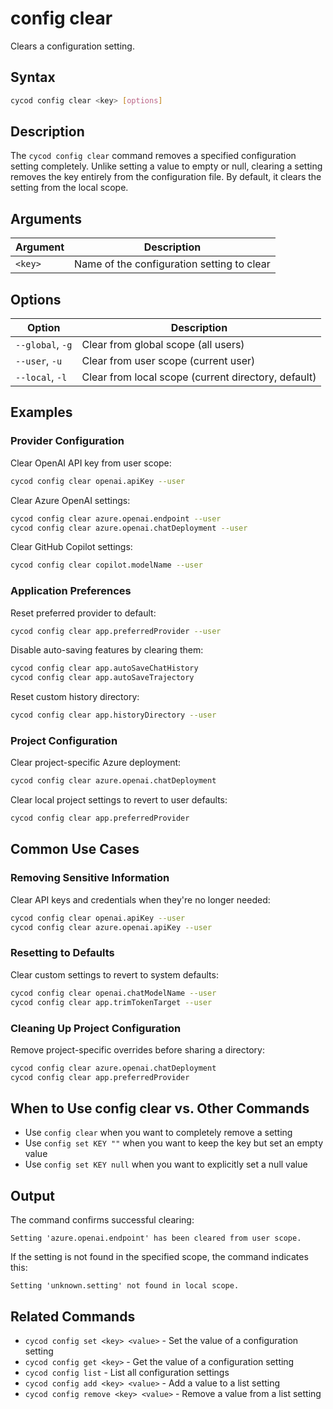 # config clear

Clears a configuration setting.

## Syntax

```bash
cycod config clear <key> [options]
```

## Description

The `cycod config clear` command removes a specified configuration setting completely. Unlike setting a value to empty or null, clearing a setting removes the key entirely from the configuration file. By default, it clears the setting from the local scope.

## Arguments

| Argument | Description |
|----------|-------------|
| `<key>` | Name of the configuration setting to clear |

## Options

| Option | Description |
|--------|-------------|
| `--global`, `-g` | Clear from global scope (all users) |
| `--user`, `-u` | Clear from user scope (current user) |
| `--local`, `-l` | Clear from local scope (current directory, default) |

## Examples

### Provider Configuration

Clear OpenAI API key from user scope:

```bash
cycod config clear openai.apiKey --user
```

Clear Azure OpenAI settings:

```bash
cycod config clear azure.openai.endpoint --user
cycod config clear azure.openai.chatDeployment --user
```

Clear GitHub Copilot settings:

```bash
cycod config clear copilot.modelName --user
```

### Application Preferences

Reset preferred provider to default:

```bash
cycod config clear app.preferredProvider --user
```

Disable auto-saving features by clearing them:

```bash
cycod config clear app.autoSaveChatHistory
cycod config clear app.autoSaveTrajectory
```

Reset custom history directory:

```bash
cycod config clear app.historyDirectory --user
```

### Project Configuration

Clear project-specific Azure deployment:

```bash
cycod config clear azure.openai.chatDeployment
```

Clear local project settings to revert to user defaults:

```bash
cycod config clear app.preferredProvider
```

## Common Use Cases

### Removing Sensitive Information

Clear API keys and credentials when they're no longer needed:

```bash
cycod config clear openai.apiKey --user
cycod config clear azure.openai.apiKey --user
```

### Resetting to Defaults

Clear custom settings to revert to system defaults:

```bash
cycod config clear openai.chatModelName --user
cycod config clear app.trimTokenTarget --user
```

### Cleaning Up Project Configuration

Remove project-specific overrides before sharing a directory:

```bash
cycod config clear azure.openai.chatDeployment
cycod config clear app.preferredProvider
```

## When to Use config clear vs. Other Commands

- Use `config clear` when you want to completely remove a setting
- Use `config set KEY ""` when you want to keep the key but set an empty value
- Use `config set KEY null` when you want to explicitly set a null value

## Output

The command confirms successful clearing:

```
Setting 'azure.openai.endpoint' has been cleared from user scope.
```

If the setting is not found in the specified scope, the command indicates this:

```
Setting 'unknown.setting' not found in local scope.
```

## Related Commands

- `cycod config set <key> <value>` - Set the value of a configuration setting
- `cycod config get <key>` - Get the value of a configuration setting
- `cycod config list` - List all configuration settings
- `cycod config add <key> <value>` - Add a value to a list setting
- `cycod config remove <key> <value>` - Remove a value from a list setting